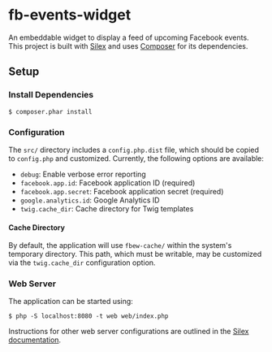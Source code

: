 # fb-events-widget

An embeddable widget to display a feed of upcoming Facebook events. This project
is built with [Silex][1] and uses [Composer][2] for its dependencies.

## Setup

### Install Dependencies

    $ composer.phar install

### Configuration

The `src/` directory includes a `config.php.dist` file, which should be copied
to `config.php` and customized. Currently, the following options are available:

 * `debug`: Enable verbose error reporting
 * `facebook.app.id`: Facebook application ID (required)
 * `facebook.app.secret`: Facebook application secret (required)
 * `google.analytics.id`: Google Analytics ID
 * `twig.cache_dir`: Cache directory for Twig templates

#### Cache Directory

By default, the application will use `fbew-cache/` within the system's temporary
directory. This path, which must be writable, may be customized via the
`twig.cache_dir` configuration option.

### Web Server

The application can be started using:

    $ php -S localhost:8080 -t web web/index.php

Instructions for other web server configurations are outlined in the
[Silex documentation][3].

  [1]: http://silex.sensiolabs.org/
  [2]: http://getcomposer.org/
  [3]: http://silex.sensiolabs.org/doc/web_servers.html
